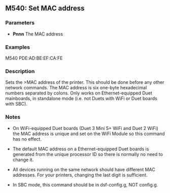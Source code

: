 ## M540: Set MAC address

### Parameters

- **Pnnn** The MAC address

### Examples

M540 PDE:AD:BE:EF:CA:FE

### Description

Sets the \>MAC address of the printer. This should be done before any other network commands. The MAC address is six one-byte hexadecimal numbers separated by colons. Only works on Ethernet-equipped Duet mainboards, in standalone mode (i.e. not Duets with WiFi or Duet boards with SBC).

### Notes

- On WiFi-equipped Duet boards (Duet 3 Mini 5+ WiFi and Duet 2 WiFi) the MAC address is unique and set on the WiFi Module so this command has no effect.

- The default MAC address on a Ethernet-equipped Duet boards is generated from the unique processor ID so there is normally no need to change it.

- All devices running on the same network should have different MAC addresses. For your printers, changing the last digit is sufficient.

- In SBC mode, this command should be in dsf-config.g, NOT config.g.

